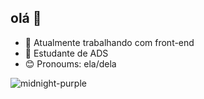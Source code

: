 ## olá 👋

- 🔭 Atualmente trabalhando com front-end
- 🌱 Estudante de ADS
- 😊 Pronoums: ela/dela

![midnight-purple](https://github-readme-stats.vercel.app/api?username=Nivea&show_icons=true&hide=contribs,prs&cache_seconds=86400&theme=midnight-purple)
